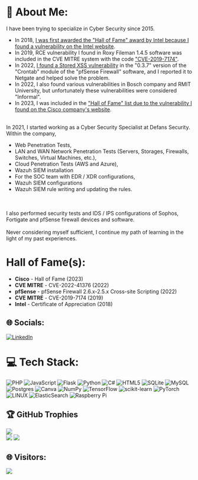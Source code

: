 # 💫 About Me:
I have been trying to specialize in Cyber Security since 2015. 
<ul>
  <li>In 2018, <a target="_blank" href="https://github.com/alicangnll/alicangnll/blob/main/intel.jpeg">I was first awarded the "Hall of Fame" award by Intel because I found a vulnerability on the Intel website</a>.</li>
  <li>In 2019, RCE vulnerability I found in Roxy Fileman 1.4.5 software was included in the CVE MITRE system with the code <a target="_blank" href="https://nvd.nist.gov/vuln/detail/CVE-2019-7174">"CVE-2019-7174"</a>.</li>
  <li>In 2022, <a target="_blank" href="https://redmine.pfsense.org/issues/13299">I found a Stored XSS vulnerability</a> in the "0.3.7" version of the "Crontab" module of the "pfSense Firewall" software, and I reported it to Netgate and helped solve the problem.</li>
  <li>In 2022, I also found various vulnerabilities in Bosch company and RMIT University, but unfortunately these vulnerabilities were considered "Informal".</li>
  <li>In 2023, I was included in the <a target="_blank" href="https://bugcrowd.com/ciscosecurity/hall-of-fame">"Hall of Fame" list due to the vulnerability I found on the Cisco company's website</a>.</li>
</ul>
<br>
In 2021, I started working as a Cyber Security Specialist at Defans Security. Within the company,
<ul>
  <li>Web Penetration Tests,</li>
  <li>LAN and WAN Network Penetration Tests (Servers, Storages, Firewalls, Switches, Virtual Machines, etc.),</li> 
  <li>Cloud Penetration Tests (AWS and Azure),</li>
  <li>Wazuh SIEM installation</li>
  <li>For the SOC team with EDR / XDR configurations,</li>
  <li>Wazuh SIEM configurations</li> 
  <li>Wazuh SIEM rule writing and updating the rules.</li>
</ul>
<br><br>
I also performed security tests and IDS / IPS configurations of Sophos, Fortigate and pfSense firewall devices and software.
<br><br>
Never considering myself sufficient, I continue my path of learning in the light of my past experiences.

# Hall of Fame(s):
<ul>
  <li><b>Cisco</b> - Hall of Fame (2023)</li>
  <li><b>CVE MITRE</b> - CVE-2022-41376 (2022)</li>
  <li><b>pfSense</b> - pfSense Firewall 2.6.x-2.5.x Cross-site Scripting (2022)</li>
  <li><b>CVE MITRE</b> - CVE-2019-7174 (2019)</li>
  <li><b>Intel</b> - Certificate of Appreciation (2018)</li>
</ul>


## 🌐 Socials:
[![LinkedIn](https://img.shields.io/badge/LinkedIn-%230077B5.svg?logo=linkedin&logoColor=white)](https://linkedin.com/in/alicangonullu)

# 💻 Tech Stack:
![PHP](https://img.shields.io/badge/php-%23777BB4.svg?style=for-the-badge&logo=php&logoColor=white) ![JavaScript](https://img.shields.io/badge/javascript-%23323330.svg?style=for-the-badge&logo=javascript&logoColor=%23F7DF1E) ![Flask](https://img.shields.io/badge/flask-%23000.svg?style=for-the-badge&logo=flask&logoColor=white) ![Python](https://img.shields.io/badge/python-3670A0?style=for-the-badge&logo=python&logoColor=ffdd54) ![C#](https://img.shields.io/badge/c%23-%23239120.svg?style=for-the-badge&logo=c-sharp&logoColor=white) ![HTML5](https://img.shields.io/badge/html5-%23E34F26.svg?style=for-the-badge&logo=html5&logoColor=white) ![SQLite](https://img.shields.io/badge/sqlite-%2307405e.svg?style=for-the-badge&logo=sqlite&logoColor=white) ![MySQL](https://img.shields.io/badge/mysql-%2300f.svg?style=for-the-badge&logo=mysql&logoColor=white) ![Postgres](https://img.shields.io/badge/postgres-%23316192.svg?style=for-the-badge&logo=postgresql&logoColor=white) ![Canva](https://img.shields.io/badge/Canva-%2300C4CC.svg?style=for-the-badge&logo=Canva&logoColor=white) ![NumPy](https://img.shields.io/badge/numpy-%23013243.svg?style=for-the-badge&logo=numpy&logoColor=white) ![TensorFlow](https://img.shields.io/badge/TensorFlow-%23FF6F00.svg?style=for-the-badge&logo=TensorFlow&logoColor=white) ![scikit-learn](https://img.shields.io/badge/scikit--learn-%23F7931E.svg?style=for-the-badge&logo=scikit-learn&logoColor=white) ![PyTorch](https://img.shields.io/badge/PyTorch-%23EE4C2C.svg?style=for-the-badge&logo=PyTorch&logoColor=white) ![LINUX](https://img.shields.io/badge/Linux-FCC624?style=for-the-badge&logo=linux&logoColor=black) ![ElasticSearch](https://img.shields.io/badge/-ElasticSearch-005571?style=for-the-badge&logo=elasticsearch) ![Raspberry Pi](https://img.shields.io/badge/-RaspberryPi-C51A4A?style=for-the-badge&logo=Raspberry-Pi) 

## 🏆 GitHub Trophies
![](https://github-readme-stats.vercel.app/api?username=alicangnll&theme=radical&hide_border=false&include_all_commits=true&count_private=true)<br/>
![](https://github-profile-trophy.vercel.app/?username=alicangnll&theme=radical&no-frame=false&no-bg=true&margin-w=4)
![](https://github-readme-stats.vercel.app/api/top-langs/?username=alicangnll&theme=radical&hide_border=false&include_all_commits=true&count_private=true&layout=compact)

## 🌐 Visitors:
[![](https://visitcount.itsvg.in/api?id=alicangnll&icon=0&color=0)](https://visitcount.itsvg.in)
